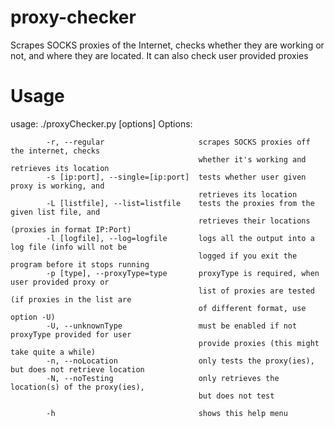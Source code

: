 proxy-checker
=============
Scrapes SOCKS proxies of the Internet, checks whether they are working or not, and where they are located. It can also check user provided proxies

Usage
=============
usage: ./proxyChecker.py [options]
            Options:
            
            -r, --regular                     scrapes SOCKS proxies off the internet, checks
                                              whether it's working and retrieves its location
            -s [ip:port], --single=[ip:port]  tests whether user given proxy is working, and
                                              retrieves its location
            -L [listfile], --list=listfile    tests the proxies from the given list file, and
                                              retrieves their locations (proxies in format IP:Port)
            -l [logfile], --log=logfile       logs all the output into a log file (info will not be
                                              logged if you exit the program before it stops running
            -p [type], --proxyType=type       proxyType is required, when user provided proxy or
                                              list of proxies are tested (if proxies in the list are
                                              of different format, use option -U)
            -U, --unknownType                 must be enabled if not proxyType provided for user
                                              provide proxies (this might take quite a while)
            -n, --noLocation                  only tests the proxy(ies), but does not retrieve location
            -N, --noTesting                   only retrieves the location(s) of the proxy(ies),
                                              but does not test
             
            -h                                shows this help menu
